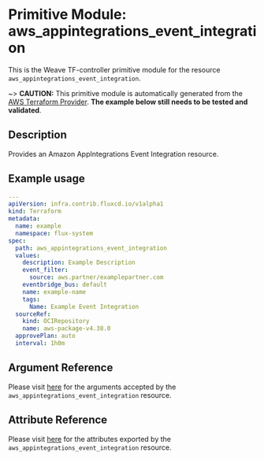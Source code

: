 
# Primitive Module: aws_appintegrations_event_integration

This is the Weave TF-controller primitive module for the resource `aws_appintegrations_event_integration`.

~> **CAUTION:** This primitive module is automatically generated from the [AWS Terraform Provider](https://registry.terraform.io/providers/hashicorp/aws/latest/docs/resources/appintegrations_event_integration). **The example below still needs to be tested and validated**.

## Description

Provides an Amazon AppIntegrations Event Integration resource.

## Example usage

```yaml
---
apiVersion: infra.contrib.fluxcd.io/v1alpha1
kind: Terraform
metadata:
  name: example
  namespace: flux-system
spec:
  path: aws_appintegrations_event_integration
  values:
    description: Example Description
    event_filter:
      source: aws.partner/examplepartner.com
    eventbridge_bus: default
    name: example-name
    tags:
      Name: Example Event Integration
  sourceRef:
    kind: OCIRepository
    name: aws-package-v4.38.0
  approvePlan: auto
  interval: 1h0m
```

## Argument Reference

Please visit [here](https://registry.terraform.io/providers/hashicorp/aws/latest/docs/resources/appintegrations_event_integration#argument-reference) for the arguments accepted by the `aws_appintegrations_event_integration` resource.

## Attribute Reference

Please visit [here](https://registry.terraform.io/providers/hashicorp/aws/latest/docs/resources/appintegrations_event_integration#attributes-reference) for the attributes exported by the `aws_appintegrations_event_integration` resource.
